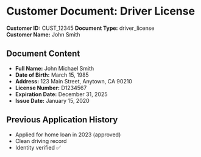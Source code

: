 # Customer Document: Driver License

**Customer ID:** CUST_12345
**Document Type:** driver_license  
**Customer Name:** John Smith

## Document Content
- **Full Name:** John Michael Smith
- **Date of Birth:** March 15, 1985
- **Address:** 123 Main Street, Anytown, CA 90210
- **License Number:** D1234567
- **Expiration Date:** December 31, 2025
- **Issue Date:** January 15, 2020

## Previous Application History
- Applied for home loan in 2023 (approved)
- Clean driving record
- Identity verified ✅
